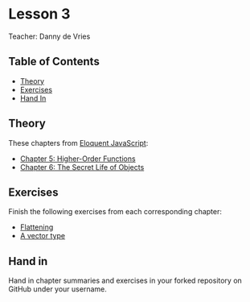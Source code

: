 # Lesson 3

Teacher: Danny de Vries

## Table of Contents

* [Theory](#theory)
* [Exercises](#exercises)
* [Hand In](#hand-in)

## Theory

These chapters from [Eloquent JavaScript](https://eloquentjavascript.net/):

* [Chapter 5: Higher-Order Functions](https://eloquentjavascript.net/05_higher_order.html)
* [Chapter 6: The Secret Life of Objects](https://eloquentjavascript.net/06_object.html)

## Exercises

Finish the following exercises from each corresponding chapter:

* [Flattening](https://eloquentjavascript.net/05_higher_order.html#i_aIOczlLyX1)
* [A vector type](https://eloquentjavascript.net/06_object.html#i_zO8FRQBMAy)

## Hand in

Hand in chapter summaries and exercises in your forked repository on GitHub under your username.
